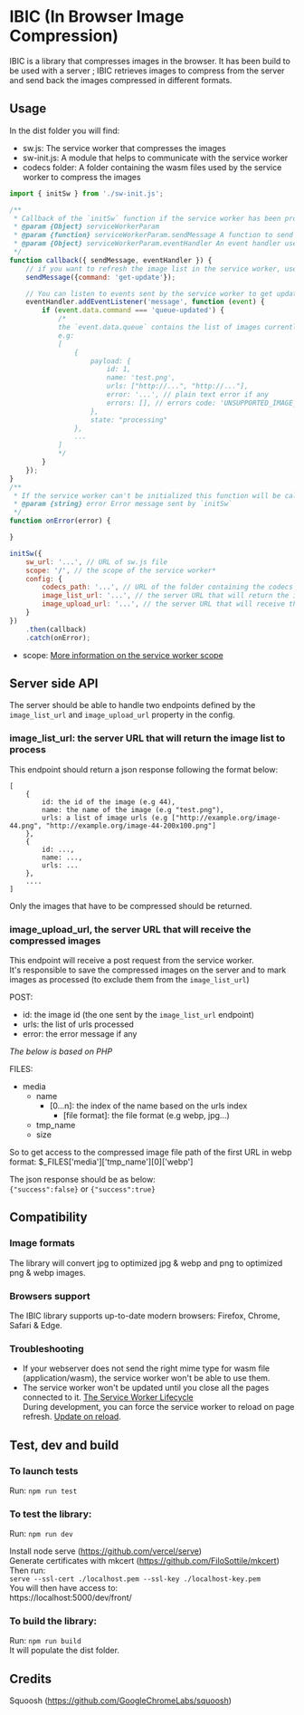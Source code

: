 # IBIC (In Browser Image Compression)
IBIC is a library that compresses images in the browser.
It has been build to be used with a server ; IBIC retrieves images to compress from the server and send back the images compressed in different formats.

## Usage
In the dist folder you will find:
- sw.js: The service worker that compresses the images
- sw-init.js: A module that helps to communicate with the service worker
- codecs folder: A folder containing the wasm files used by the service worker to compress the images
```javascript
import { initSw } from './sw-init.js';

/**
 * Callback of the `initSw` function if the service worker has been properly initialized.
 * @param {Object} serviceWorkerParam
 * @param {function} serviceWorkerParam.sendMessage A function to send command to the service worker
 * @param {Object} serviceWorkerParam.eventHandler An event handler used to receive events from the service worker
 */
function callback({ sendMessage, eventHandler }) {
    // if you want to refresh the image list in the service worker, use the code below (e.g after a new image has been uploaded on the server)
    sendMessage({command: 'get-update'});

    // You can listen to events sent by the service worker to get updates on the image compression state
    eventHandler.addEventListener('message', function (event) {
        if (event.data.command === 'queue-updated') {
            /*
            the `event.data.queue` contains the list of images currently processed by the service worker.
            e.g: 
            [
                {
                    payload: {
                        id: 1,
                        name: 'test.png',
                        urls: ["http://...", "http://..."],
                        error: '...', // plain text error if any
                        errors: [], // errors code: 'UNSUPPORTED_IMAGE_TYPE', 'CANT_READ_IMAGE_ERROR' or 'UPLOAD_MAX_SIZE_ERROR' 
                    },
                    state: "processing"
                },
                ...
            ]
            */
        }
    });
}
/**
 * If the service worker can't be initialized this function will be called,
 * @param {string} error Error message sent by `initSw`
 */
function onError(error) {

}

initSw({
    sw_url: '...', // URL of sw.js file 
    scope: '/', // the scope of the service worker*
    config: {
        codecs_path: '...', // URL of the folder containing the codecs
        image_list_url: '...', // the server URL that will return the image list to process
        image_upload_url: '...', // the server URL that will receive the compressed images
    }
})
    .then(callback) 
    .catch(onError);
```  
* scope: [More information on the service worker scope](https://developer.mozilla.org/en-US/docs/Web/API/ServiceWorkerContainer/register#parameters)

## Server side API
The server should be able to handle two endpoints defined by the `image_list_url` and `image_upload_url` property in the config.
### image_list_url: the server URL that will return the image list to process
This endpoint should return a json response following the format below:
```
[
    {
        id: the id of the image (e.g 44),
        name: the name of the image (e.g "test.png"),
        urls: a list of image urls (e.g ["http://example.org/image-44.png", "http://example.org/image-44-200x100.png"]
    },
    {
        id: ...,
        name: ...,
        urls: ...
    },
    ....
]
```
Only the images that have to be compressed should be returned.

### image_upload_url, the server URL that will receive the compressed images
This endpoint will receive a post request from the service worker.  
It's responsible to save the compressed images on the server and to mark images as processed (to exclude them from the `image_list_url`)

POST:
- id: the image id (the one sent by the `image_list_url` endpoint)
- urls: the list of urls processed
- error: the error message if any

_The below is based on PHP_

FILES:
- media
  - name
    - [0...n]: the index of the name based on the urls index
      - [file format]: the file format (e.g webp, jpg...)
  - tmp_name
  - size

So to get access to the compressed image file path of the first URL in webp format:
$_FILES['media']['tmp_name'][0]['webp']

The json response should be as below:  
`{"success":false}` or `{"success":true}` 

## Compatibility

### Image formats
The library will convert jpg to optimized jpg & webp and png to optimized png & webp images.

### Browsers support
The IBIC library supports up-to-date modern browsers: Firefox, Chrome, Safari & Edge.

### Troubleshooting
- If your webserver does not send the right mime type for wasm file (application/wasm), the service worker won't be able to use them.  
- The service worker won't be updated until you close all the pages connected to it. [The Service Worker Lifecycle](https://developers.google.com/web/fundamentals/primers/service-workers/lifecycle#waiting)  
During development, you can force the service worker to reload on page refresh. [Update on reload](https://developers.google.com/web/fundamentals/primers/service-workers/lifecycle#update_on_reload).  

## Test, dev and build

### To launch tests
Run: `npm run test`

### To test the library:
Run: `npm run dev`
  
Install node serve (https://github.com/vercel/serve)  
Generate certificates with mkcert (https://github.com/FiloSottile/mkcert)
Then run:  
`serve --ssl-cert ./localhost.pem --ssl-key ./localhost-key.pem`  
You will then have access to:  
https://localhost:5000/dev/front/

### To build the library:
Run: `npm run build`  
It will populate the dist folder.

## Credits
Squoosh (https://github.com/GoogleChromeLabs/squoosh)

